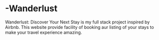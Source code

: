 # -Wanderlust
 Wanderlust: Discover Your Next Stay is my full stack project inspired by Airbnb. This website provide facility of booking aur listing of your stays to make your travel experience amazing.
